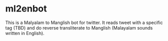 # ml2enbot
This is a Malyalam to Manglish bot for twitter. It reads tweet with a specific tag (TBD) and do reverse transliterate to Manglish (Malayalam sounds written in English).  
